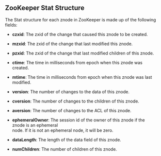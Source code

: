 ## ZooKeeper Stat Structure  
The Stat structure for each znode in ZooKeeper is made up of the following fields:
   
* **czxid**:
  The zxid of the change that caused this znode to be created.

* **mzxid**:
  The zxid of the change that last modified this znode.

* **pzxid**:
  The zxid of the change that last modified children of this znode.

* **ctime**:
  The time in milliseconds from epoch when this znode was created.

* **mtime**:
  The time in milliseconds from epoch when this znode was last modified.

* **version**:
  The number of changes to the data of this znode.

* **cversion**:
  The number of changes to the children of this znode.

* **aversion**:
  The number of changes to the ACL of this znode.

* **ephemeralOwner**:
  The session id of the owner of this znode if the znode is an ephemeral <br/>node. If it is not an ephemeral node, it will be zero.

* **dataLength**:
  The length of the data field of this znode.

* **numChildren**:
  The number of children of this znode.
   
   

